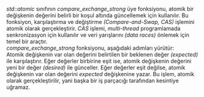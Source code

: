 _std::atomic_ sınıfının _compare_exchange_strong_ üye fonksiyonu, atomik bir değişkenin değerini belirli bir koşul altında güncellemek için kullanılır.
Bu fonksiyon, karşılaştırma ve değiştirme _(Compare-and-Swap, CAS)_ işlemini atomik olarak gerçekleştirir. _CAS_ işlemi, _multi-thread_ programlamada senkronizasyon için kullanılır ve veri yarışlarını _(data races)_ önlemek için temel bir araçtır.<br>
_compare_exchange_strong_ fonksiyonu, aşağıdaki adımları yürütür: <br>
Atomik değişkenin var olan değerini belirtilen bir beklenen değer _(expected)_ ile karşılaştırır. Eğer değerler birbirine eşit ise, atomik değişkenin değerini yeni bir değer _(desired)_ ile günceller. Eğer değerler eşit değilse, atomik değişkenin var olan değerini _expected_ değişkenine yazar. Bu işlem, atomik olarak gerçekleştirilir, yani başka bir iş parçacığı tarafından kesintiye uğramaz.
